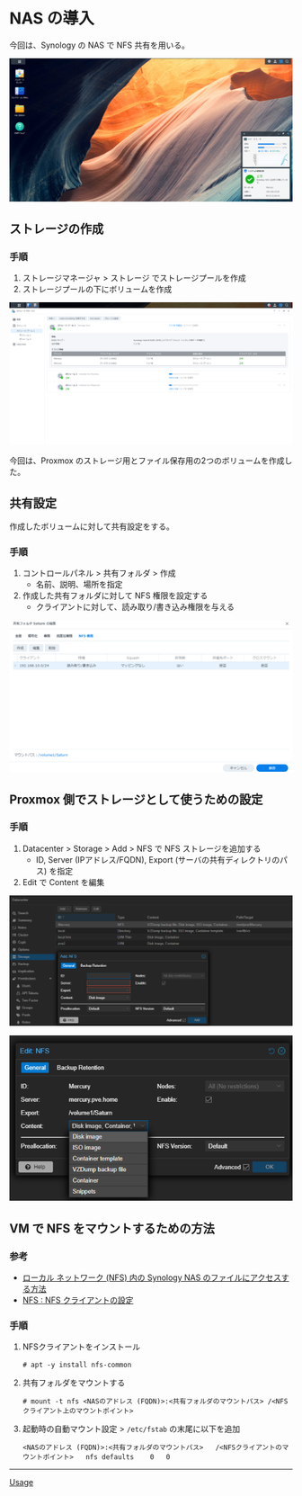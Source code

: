 # NAS の導入
今回は、Synology の NAS で NFS 共有を用いる。

![](fig/01_top.png)

## ストレージの作成
### 手順
1. ストレージマネージャ > ストレージ でストレージプールを作成
2. ストレージプールの下にボリュームを作成

![](fig/02_storage.png)

今回は、Proxmox のストレージ用とファイル保存用の2つのボリュームを作成した。

## 共有設定
作成したボリュームに対して共有設定をする。

### 手順

1. コントロールパネル > 共有フォルダ > 作成
   - 名前、説明、場所を指定
2. 作成した共有フォルダに対して NFS 権限を設定する
   - クライアントに対して、読み取り/書き込み権限を与える

![](fig/03_nfs.png)

## Proxmox 側でストレージとして使うための設定
### 手順
1. Datacenter > Storage > Add > NFS で NFS ストレージを追加する
   - ID, Server (IPアドレス/FQDN), Export (サーバの共有ディレクトリのパス) を指定
2. Edit で Content を編集

![](fig/04_proxmox_nfs.png)

![](fig/05_nfs_content.png)

## VM で NFS をマウントするための方法
### 参考
- [ローカル ネットワーク (NFS) 内の Synology NAS のファイルにアクセスする方法](https://kb.synology.com/ja-jp/DSM/tutorial/How_to_access_files_on_Synology_NAS_within_the_local_network_NFS)
- [NFS : NFS クライアントの設定](https://www.server-world.info/query?os=Ubuntu_20.04&p=nfs&f=2)

### 手順

1. NFSクライアントをインストール
   ```
   # apt -y install nfs-common
   ```
2. 共有フォルダをマウントする
   ```
   # mount -t nfs <NASのアドレス (FQDN)>:<共有フォルダのマウントパス> /<NFSクライアント上のマウントポイント>
   ```
3. 起動時の自動マウント設定 > `/etc/fstab` の末尾に以下を追加
   ```
   <NASのアドレス (FQDN)>:<共有フォルダのマウントパス>   /<NFSクライアントのマウントポイント>   nfs defaults    0   0
   ```

---

[Usage](../README.md)
